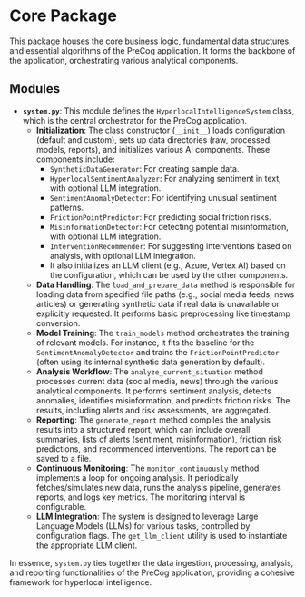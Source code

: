# Core Package

This package houses the core business logic, fundamental data structures, and essential algorithms of the PreCog application. It forms the backbone of the application, orchestrating various analytical components.

## Modules

- **`system.py`**: This module defines the `HyperlocalIntelligenceSystem` class, which is the central orchestrator for the PreCog application. 
    - **Initialization**: The class constructor (`__init__`) loads configuration (default and custom), sets up data directories (raw, processed, models, reports), and initializes various AI components. These components include:
        - `SyntheticDataGenerator`: For creating sample data.
        - `HyperlocalSentimentAnalyzer`: For analyzing sentiment in text, with optional LLM integration.
        - `SentimentAnomalyDetector`: For identifying unusual sentiment patterns.
        - `FrictionPointPredictor`: For predicting social friction risks.
        - `MisinformationDetector`: For detecting potential misinformation, with optional LLM integration.
        - `InterventionRecommender`: For suggesting interventions based on analysis, with optional LLM integration.
        - It also initializes an LLM client (e.g., Azure, Vertex AI) based on the configuration, which can be used by the other components.
    - **Data Handling**: The `load_and_prepare_data` method is responsible for loading data from specified file paths (e.g., social media feeds, news articles) or generating synthetic data if real data is unavailable or explicitly requested. It performs basic preprocessing like timestamp conversion.
    - **Model Training**: The `train_models` method orchestrates the training of relevant models. For instance, it fits the baseline for the `SentimentAnomalyDetector` and trains the `FrictionPointPredictor` (often using its internal synthetic data generation by default).
    - **Analysis Workflow**: The `analyze_current_situation` method processes current data (social media, news) through the various analytical components. It performs sentiment analysis, detects anomalies, identifies misinformation, and predicts friction risks. The results, including alerts and risk assessments, are aggregated.
    - **Reporting**: The `generate_report` method compiles the analysis results into a structured report, which can include overall summaries, lists of alerts (sentiment, misinformation), friction risk predictions, and recommended interventions. The report can be saved to a file.
    - **Continuous Monitoring**: The `monitor_continuously` method implements a loop for ongoing analysis. It periodically fetches/simulates new data, runs the analysis pipeline, generates reports, and logs key metrics. The monitoring interval is configurable.
    - **LLM Integration**: The system is designed to leverage Large Language Models (LLMs) for various tasks, controlled by configuration flags. The `get_llm_client` utility is used to instantiate the appropriate LLM client.

In essence, `system.py` ties together the data ingestion, processing, analysis, and reporting functionalities of the PreCog application, providing a cohesive framework for hyperlocal intelligence.